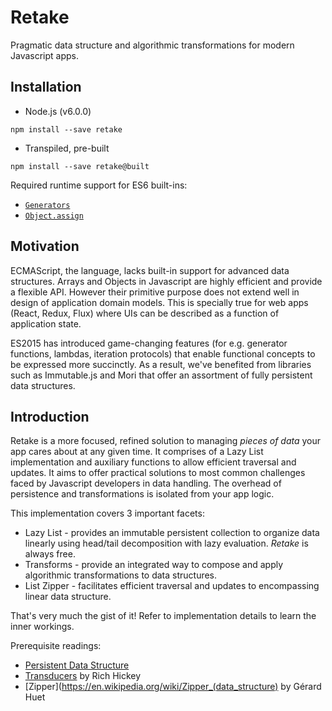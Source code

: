 Retake
=========================

Pragmatic data structure and algorithmic transformations for modern Javascript apps.


## Installation


- Node.js (v6.0.0)

```
npm install --save retake
```

- Transpiled, pre-built

```
npm install --save retake@built
```

Required runtime support for ES6 built-ins:
    
- [`Generators`](https://babeljs.io/docs/plugins/transform-regenerator)
- [`Object.assign`](http://babeljs.io/docs/plugins/transform-object-assign)


## Motivation

ECMAScript, the language, lacks built-in support for advanced data structures. 
Arrays and Objects in Javascript are highly efficient and provide a flexible API. 
However their primitive purpose does not extend well in design of application domain models. 
This is specially true for web apps (React, Redux, Flux) where UIs can be described as a function of application state.

ES2015 has introduced game-changing features (for e.g. generator functions, lambdas, iteration protocols) that enable functional concepts to be expressed more succinctly. 
As a result, we've benefited from libraries such as Immutable.js and Mori that offer an assortment of fully persistent data structures.


## Introduction

Retake is a more focused, refined solution to managing *pieces of data* your app cares about at any given time. 
It comprises of a Lazy List implementation and auxiliary functions to allow efficient traversal and updates. It aims to offer practical solutions to most common challenges faced by Javascript developers in data handling. 
The overhead of persistence and transformations is isolated from your app logic.

This implementation covers 3 important facets:

  - Lazy List - provides an immutable persistent collection to organize data linearly using head/tail decomposition with lazy evaluation. *Retake* is always free.
  - Transforms - provide an integrated way to compose and apply algorithmic transformations to data structures.
  - List Zipper - facilitates efficient traversal and updates to encompassing linear data structure.

That's very much the gist of it! Refer to implementation details to learn the inner workings.

Prerequisite readings:
- [Persistent Data Structure](https://en.wikipedia.org/wiki/Persistent_data_structure)
- [Transducers](https://www.youtube.com/watch?v=6mTbuzafcII) by Rich Hickey
- [Zipper](https://en.wikipedia.org/wiki/Zipper_(data_structure) by Gérard Huet

##
